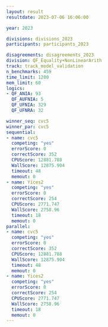 ```yaml
---
layout: result
resultdate: 2023-07-06 16:06:00

year: 2023

divisions: divisions_2023
participants: participants_2023

disagreements: disagreements_2023
division: QF_Equality+NonLinearArith
track: track_model_validation
n_benchmarks: 459
time_limit: 1200
mem_limit: 60
logics:
- QF_ANIA: 93
  QF_AUFNIA: 5
  QF_UFNIA: 329
  QF_UFNRA: 32

winner_seq: cvc5
winner_par: cvc5
sequential:
- name: cvc5
  competing: "yes"
  errorScore: 0
  correctScore: 352
  CPUScore: 12881.788
  WallScore: 12875.904
  timeout: 48
  memout: 0
- name: Yices2
  competing: "yes"
  errorScore: 0
  correctScore: 254
  CPUScore: 2771.747
  WallScore: 2758.96
  timeout: 18
  memout: 0
parallel:
- name: cvc5
  competing: "yes"
  errorScore: 0
  correctScore: 352
  CPUScore: 12881.788
  WallScore: 12875.904
  timeout: 48
  memout: 0
- name: Yices2
  competing: "yes"
  errorScore: 0
  correctScore: 254
  CPUScore: 2771.747
  WallScore: 2758.96
  timeout: 18
  memout: 0
---
```


